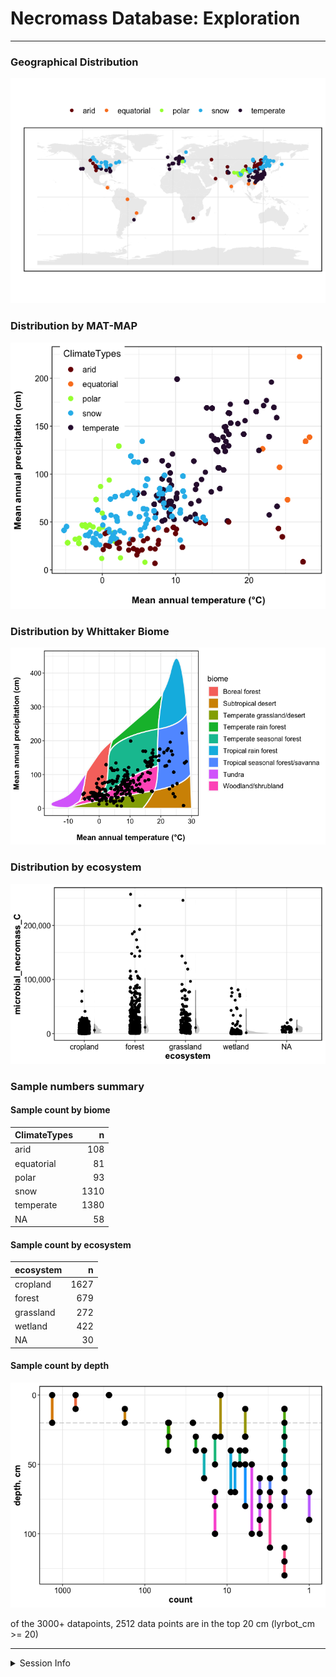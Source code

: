 Necromass Database: Exploration
================

------------------------------------------------------------------------

### Geographical Distribution

![](a-report-exploratory_files/figure-gfm/map_data_points-1.png)<!-- -->

### Distribution by MAT-MAP

![](a-report-exploratory_files/figure-gfm/mat-map-1.png)<!-- -->

### Distribution by Whittaker Biome

![](a-report-exploratory_files/figure-gfm/whittaker-1.png)<!-- -->

### Distribution by ecosystem

![](a-report-exploratory_files/figure-gfm/jitter-ecosystem-1.png)<!-- -->

### Sample numbers summary

#### Sample count by biome

| ClimateTypes |    n |
|:-------------|-----:|
| arid         |  108 |
| equatorial   |   81 |
| polar        |   93 |
| snow         | 1310 |
| temperate    | 1380 |
| NA           |   58 |

#### Sample count by ecosystem

| ecosystem |    n |
|:----------|-----:|
| cropland  | 1627 |
| forest    |  679 |
| grassland |  272 |
| wetland   |  422 |
| NA        |   30 |

#### Sample count by depth

![](a-report-exploratory_files/figure-gfm/depth-1.png)<!-- -->

of the 3000+ datapoints, 2512 data points are in the top 20 cm
(lyrbot_cm \>= 20)

------------------------------------------------------------------------

<details>
<summary>
Session Info
</summary>

Date run: 2024-01-09

    ## R version 4.2.1 (2022-06-23)
    ## Platform: x86_64-apple-darwin17.0 (64-bit)
    ## Running under: macOS Big Sur ... 10.16
    ## 
    ## Matrix products: default
    ## BLAS:   /Library/Frameworks/R.framework/Versions/4.2/Resources/lib/libRblas.0.dylib
    ## LAPACK: /Library/Frameworks/R.framework/Versions/4.2/Resources/lib/libRlapack.dylib
    ## 
    ## locale:
    ## [1] en_US.UTF-8/en_US.UTF-8/en_US.UTF-8/C/en_US.UTF-8/en_US.UTF-8
    ## 
    ## attached base packages:
    ## [1] stats     graphics  grDevices utils     datasets  methods   base     
    ## 
    ## other attached packages:
    ##  [1] scales_1.2.1            rnaturalearthdata_0.1.0 rnaturalearth_0.1.0    
    ##  [4] sf_1.0-8                maptools_1.1-4          sp_1.5-0               
    ##  [7] plotbiomes_0.0.0.9001   googlesheets4_1.0.1     lubridate_1.9.2        
    ## [10] forcats_1.0.0           stringr_1.5.0           dplyr_1.1.0            
    ## [13] purrr_1.0.1             readr_2.1.4             tidyr_1.3.0            
    ## [16] tibble_3.1.8            ggplot2_3.4.3           tidyverse_2.0.0        
    ## [19] tarchetypes_0.7.2       targets_0.14.0         
    ## 
    ## loaded via a namespace (and not attached):
    ##  [1] fs_1.5.2             satellite_1.0.4      webshot_0.5.4       
    ##  [4] httr_1.4.4           mapview_2.11.0       tools_4.2.1         
    ##  [7] backports_1.4.1      utf8_1.2.2           R6_2.5.1            
    ## [10] KernSmooth_2.23-20   ggdist_3.2.0         DBI_1.1.3           
    ## [13] colorspace_2.0-3     raster_3.6-23        withr_2.5.0         
    ## [16] tidyselect_1.2.0     processx_3.7.0       leaflet_2.2.0       
    ## [19] curl_4.3.2           compiler_4.2.1       leafem_0.2.0        
    ## [22] cli_3.6.0            labeling_0.4.2       classInt_0.4-7      
    ## [25] callr_3.7.2          proxy_0.4-27         askpass_1.1         
    ## [28] rappdirs_0.3.3       digest_0.6.29        foreign_0.8-82      
    ## [31] rmarkdown_2.21       base64enc_0.1-3      pkgconfig_2.0.3     
    ## [34] htmltools_0.5.3      highr_0.9            fastmap_1.1.0       
    ## [37] htmlwidgets_1.5.4    rlang_1.1.1          readxl_1.4.2        
    ## [40] rstudioapi_0.14      farver_2.1.1         generics_0.1.3      
    ## [43] jsonlite_1.8.4       crosstalk_1.2.0      distributional_0.3.1
    ## [46] magrittr_2.0.3       s2_1.1.0             Rcpp_1.0.11         
    ## [49] munsell_0.5.0        fansi_1.0.3          lifecycle_1.0.3     
    ## [52] terra_1.7-46         stringi_1.7.8        yaml_2.3.5          
    ## [55] grid_4.2.1           lattice_0.20-45      hms_1.1.2           
    ## [58] knitr_1.42           ps_1.7.1             pillar_1.8.1        
    ## [61] igraph_1.3.4         base64url_1.4        codetools_0.2-18    
    ## [64] stats4_4.2.1         wk_0.6.0             glue_1.6.2          
    ## [67] evaluate_0.16        data.table_1.14.4    png_0.1-7           
    ## [70] vctrs_0.5.2          tzdb_0.3.0           cellranger_1.1.0    
    ## [73] gtable_0.3.0         openssl_2.0.2        xfun_0.37           
    ## [76] e1071_1.7-11         class_7.3-20         googledrive_2.0.0   
    ## [79] viridisLite_0.4.1    gargle_1.2.0         units_0.8-0         
    ## [82] timechange_0.2.0     ellipsis_0.3.2

</details>
